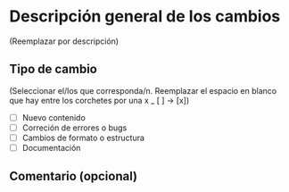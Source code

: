 # Descripción general de los cambios
(Reemplazar por descripción)

## Tipo de cambio
(Seleccionar el/los que corresponda/n. Reemplazar el espacio en blanco que hay entre los corchetes por una x _ [  ] -> [x])
- [ ] Nuevo contenido
- [ ] Correción de errores o bugs
- [ ] Cambios de formato o estructura
- [ ] Documentación

## Comentario (opcional)
